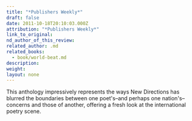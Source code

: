 ```yaml
---
title: "*Publishers Weekly*"
draft: false
date: 2011-10-18T20:10:03.000Z
attribution: "*Publishers Weekly*"
link_to_original:
nd_author_of_this_review:
related_author: .md
related_books:
  - book/world-beat.md
description:
weight:
layout: none
---
```

This anthology impressively represents the ways New Directions has blurred the boundaries between one poet's–and perhaps one nation's–concerns and those of another, offering a fresh look at the international poetry scene.

